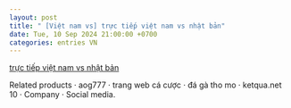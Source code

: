```yaml
---
layout: post
title: " [Việt nam vs] trực tiếp việt nam vs nhật bản"
date: Tue, 10 Sep 2024 21:00:00 +0700
categories: entries VN
---
```

[trực tiếp việt nam vs nhật bản](https://nhidong.org.vn/Bmw/lbuelucdn.phtml)

Related products · aog777 · trang web cá cược · đá gà tho mo · ketqua.net 10 · Company · Social media.

